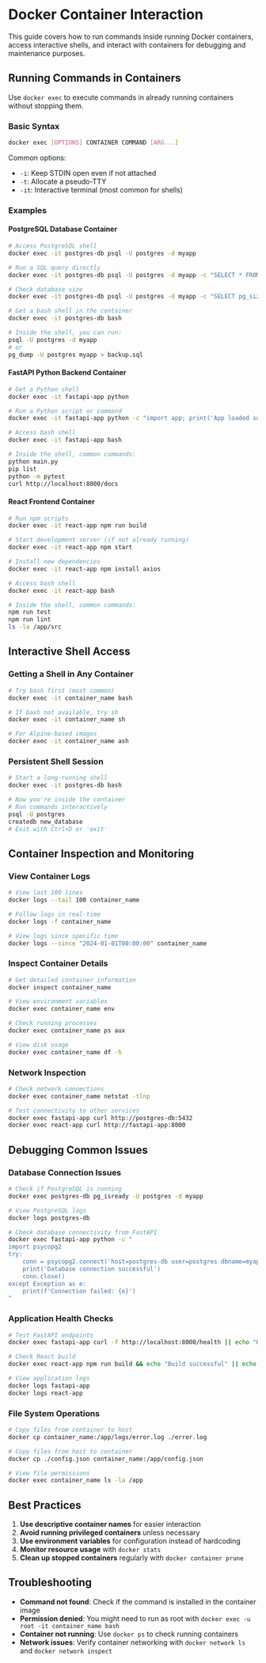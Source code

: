 # Docker Container Interaction

This guide covers how to run commands inside running Docker containers, access interactive shells, and interact with containers for debugging and maintenance purposes.

## Running Commands in Containers

Use `docker exec` to execute commands in already running containers without stopping them.

### Basic Syntax
```bash
docker exec [OPTIONS] CONTAINER COMMAND [ARG...]
```

Common options:
- `-i`: Keep STDIN open even if not attached
- `-t`: Allocate a pseudo-TTY
- `-it`: Interactive terminal (most common for shells)

### Examples

#### PostgreSQL Database Container
```bash
# Access PostgreSQL shell
docker exec -it postgres-db psql -U postgres -d myapp

# Run a SQL query directly
docker exec -it postgres-db psql -U postgres -d myapp -c "SELECT * FROM users LIMIT 5;"

# Check database size
docker exec -it postgres-db psql -U postgres -d myapp -c "SELECT pg_size_pretty(pg_database_size('myapp'));"

# Get a bash shell in the container
docker exec -it postgres-db bash

# Inside the shell, you can run:
psql -U postgres -d myapp
# or
pg_dump -U postgres myapp > backup.sql
```

#### FastAPI Python Backend Container
```bash
# Get a Python shell
docker exec -it fastapi-app python

# Run a Python script or command
docker exec -it fastapi-app python -c "import app; print('App loaded successfully')"

# Access bash shell
docker exec -it fastapi-app bash

# Inside the shell, common commands:
python main.py
pip list
python -m pytest
curl http://localhost:8000/docs
```

#### React Frontend Container
```bash
# Run npm scripts
docker exec -it react-app npm run build

# Start development server (if not already running)
docker exec -it react-app npm start

# Install new dependencies
docker exec -it react-app npm install axios

# Access bash shell
docker exec -it react-app bash

# Inside the shell, common commands:
npm run test
npm run lint
ls -la /app/src
```

## Interactive Shell Access

### Getting a Shell in Any Container
```bash
# Try bash first (most common)
docker exec -it container_name bash

# If bash not available, try sh
docker exec -it container_name sh

# For Alpine-based images
docker exec -it container_name ash
```

### Persistent Shell Session
```bash
# Start a long-running shell
docker exec -it postgres-db bash

# Now you're inside the container
# Run commands interactively
psql -U postgres
createdb new_database
# Exit with Ctrl+D or 'exit'
```

## Container Inspection and Monitoring

### View Container Logs
```bash
# View last 100 lines
docker logs --tail 100 container_name

# Follow logs in real-time
docker logs -f container_name

# View logs since specific time
docker logs --since "2024-01-01T00:00:00" container_name
```

### Inspect Container Details
```bash
# Get detailed container information
docker inspect container_name

# View environment variables
docker exec container_name env

# Check running processes
docker exec container_name ps aux

# View disk usage
docker exec container_name df -h
```

### Network Inspection
```bash
# Check network connections
docker exec container_name netstat -tlnp

# Test connectivity to other services
docker exec fastapi-app curl http://postgres-db:5432
docker exec react-app curl http://fastapi-app:8000
```

## Debugging Common Issues

### Database Connection Issues
```bash
# Check if PostgreSQL is running
docker exec postgres-db pg_isready -U postgres -d myapp

# View PostgreSQL logs
docker logs postgres-db

# Check database connectivity from FastAPI
docker exec fastapi-app python -c "
import psycopg2
try:
    conn = psycopg2.connect('host=postgres-db user=postgres dbname=myapp')
    print('Database connection successful')
    conn.close()
except Exception as e:
    print(f'Connection failed: {e}')
"
```

### Application Health Checks
```bash
# Test FastAPI endpoints
docker exec fastapi-app curl -f http://localhost:8000/health || echo "Health check failed"

# Check React build
docker exec react-app npm run build && echo "Build successful" || echo "Build failed"

# View application logs
docker logs fastapi-app
docker logs react-app
```

### File System Operations
```bash
# Copy files from container to host
docker cp container_name:/app/logs/error.log ./error.log

# Copy files from host to container
docker cp ./config.json container_name:/app/config.json

# View file permissions
docker exec container_name ls -la /app
```

## Best Practices

1. **Use descriptive container names** for easier interaction
2. **Avoid running privileged containers** unless necessary
3. **Use environment variables** for configuration instead of hardcoding
4. **Monitor resource usage** with `docker stats`
5. **Clean up stopped containers** regularly with `docker container prune`

## Troubleshooting

- **Command not found**: Check if the command is installed in the container image
- **Permission denied**: You might need to run as root with `docker exec -u root -it container_name bash`
- **Container not running**: Use `docker ps` to check running containers
- **Network issues**: Verify container networking with `docker network ls` and `docker network inspect`